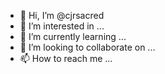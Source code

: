 - 👋 Hi, I’m @cjrsacred
- 👀 I’m interested in ...
- 🌱 I’m currently learning ...
- 💞️ I’m looking to collaborate on ...
- 📫 How to reach me ...

<!---
cjrsacred/cjrsacred is a ✨ special ✨ repository because its `README.md` (this file) appears on your GitHub profile.
You can click the Preview link to take a look at your changes.
--->
